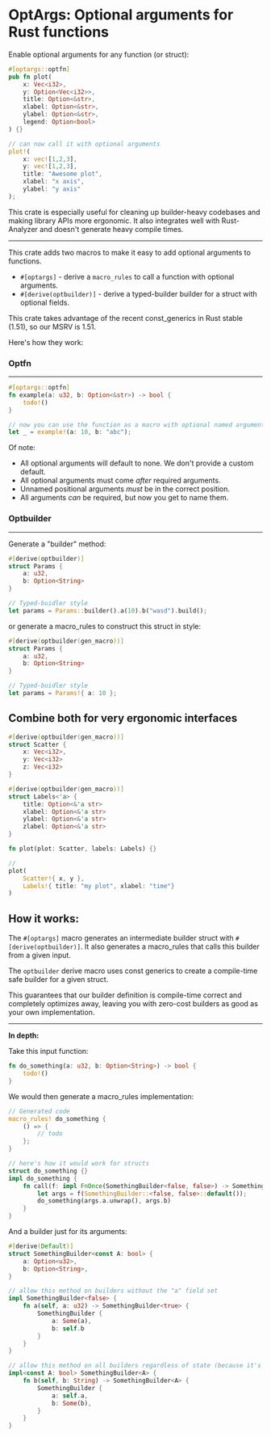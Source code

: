 # OptArgs: Optional arguments for Rust functions

Enable optional arguments for any function (or struct):

```rust
#[optargs::optfn]
pub fn plot(
    x: Vec<i32>,
    y: Option<Vec<i32>>,
    title: Option<&str>,
    xlabel: Option<&str>,
    ylabel: Option<&str>,
    legend: Option<bool>
) {}

// can now call it with optional arguments
plot!(
    x: vec![1,2,3], 
    y: vec![1,2,3], 
    title: "Awesome plot", 
    xlabel: "x axis", 
    ylabel: "y axis"
);
```

This crate is especially useful for cleaning up builder-heavy codebases and making library APIs more ergonomic. It also integrates well with Rust-Analyzer and doesn't generate heavy compile times.

---

This crate adds two macros to make it easy to add optional arguments to functions.
- `#[optargs]` - derive a `macro_rules` to call a function with optional arguments.
- `#[derive(optbuilder)]` - derive a typed-builder builder for a struct with optional fields.

This crate takes advantage of the recent const_generics in Rust stable (1.51), so our MSRV is 1.51.

Here's how they work:

### Optfn
---
```rust
#[optargs::optfn]
fn example(a: u32, b: Option<&str>) -> bool {
    todo!()
}

// now you can use the function as a macro with optional named arguments
let _ = example!(a: 10, b: "abc");
```

Of note:
- All optional arguments will default to none. We don't provide a custom default.
- All optional arguments must come *after* required arguments.
- Unnamed positional arguments *must* be in the correct position.
- All arguments *can* be required, but now you get to name them.

### Optbuilder
---
Generate a "builder" method:
```rust
#[derive(optbuilder)]
struct Params {
    a: u32,
    b: Option<String>
}

// Typed-buidler style
let params = Params::builder().a(10).b("wasd").build();
```

or generate a macro_rules to construct this struct in style:
```rust
#[derive(optbuilder(gen_macro))]
struct Params {
    a: u32,
    b: Option<String>
}

// Typed-buidler style
let params = Params!{ a: 10 };
```

## Combine both for very ergonomic interfaces
```rust
#[derive(optbuilder(gen_macro))]
struct Scatter {
    x: Vec<i32>,
    y: Vec<i32>
    z: Vec<i32>
}

#[derive(optbuilder(gen_macro))]
struct Labels<'a> {
    title: Option<&'a str>
    xlabel: Option<&'a str>
    ylabel: Option<&'a str>
    zlabel: Option<&'a str>
}

fn plot(plot: Scatter, labels: Labels) {}

// 
plot(
    Scatter!{ x, y },
    Labels!{ title: "my plot", xlabel: "time"}
)
```

## How it works:
The `#[optargs]` macro generates an intermediate builder struct with `#[derive(optbuilder)]`. It also generates a macro_rules that calls this builder from a given input.

The `optbuilder` derive macro uses const generics to create a compile-time safe builder for a given struct.

This guarantees that our builder definition is compile-time correct and completely optimizes away, leaving you with zero-cost builders as good as your own implementation.

---
**In depth:**

Take this input function:
```rust
fn do_something(a: u32, b: Option<String>) -> bool {
    todo!()
}
```

We would then generate a macro_rules implementation:
```rust
// Generated code
macro_rules! do_something {
    () => {
        // todo    
    };
}

// here's how it would work for structs
struct do_something {}
impl do_something {
    fn call(f: impl FnOnce(SomethingBuilder<false, false>) -> SomethingBuilder<true, true>) -> () {
        let args = f(SomethingBuilder::<false, false>::default());
        do_something(args.a.unwrap(), args.b)
    }
}
```

And a builder just for its arguments:
```rust
#[derive(Default)]
struct SomethingBuilder<const A: bool> {
    a: Option<u32>,
    b: Option<String>,
}

// allow this method on builders without the "a" field set
impl SomethingBuilder<false> {
    fn a(self, a: u32) -> SomethingBuilder<true> {
        SomethingBuilder {
            a: Some(a),
            b: self.b
        }
    }
}

// allow this method on all builders regardless of state (because it's optional)
impl<const A: bool> SomethingBuilder<A> {
    fn b(self, b: String) -> SomethingBuilder<A> {
        SomethingBuilder {
            a: self.a,
            b: Some(b),
        }
    }
}
```

